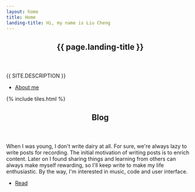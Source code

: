 ```yaml
---
layout: home
title: Home
landing-title: Hi, my name is Liu Cheng
---
```


<!-- Banner -->
<section id="banner" class="major">
	<div class="inner">
		<header class="major">
			<h1>{{ page.landing-title }}</h1>
		</header>
		<div class="content">
			<p style="text-transform: uppercase;">{{ site.description }}</p>
			<ul class="actions">
				<li><a href="about" class="button next scrolly">About me</a></li>
			</ul>
		</div>
	</div>
</section>

<!-- Main -->
<div id="main">

<!-- One -->
{% include tiles.html %}

<!-- Two -->
<section id="two">
	<div class="inner">
		<header class="major">
			<h2>Blog</h2>
		</header>
		<p>When I was young, I don't write dairy at all. For sure, we're always lazy to write posts for recording. The initial motivation of writing posts is to enrich content. Later on I found sharing things and learning from others can always make myself rewarding, so I'll keep write to make my life enthusiastic. By the way, I'm interested in music, code and user interface.</p>
		<ul class="actions">
			<li><a href="blog" class="button next">Read</a></li>
		</ul>
	</div>
</section>

</div>

